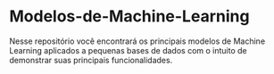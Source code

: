 # Modelos-de-Machine-Learning
Nesse repositório você encontrará os principais modelos de Machine Learning aplicados a pequenas bases de dados com o intuito de demonstrar suas principais funcionalidades.
